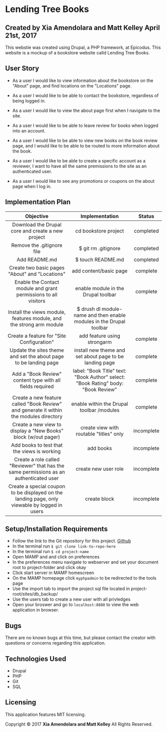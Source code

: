 # Lending Tree Books

## Created by Xia Amendolara and Matt Kelley April 21st, 2017

  This webstie was created using Drupal, a PHP framework, at Epicodus. This website is a mockup of a bookstore website calld Lending Tree Books.

## User Story

* As a user I would like to view information about the bookstore on the "About" page, and find locations on the "Locations" page.

* As a user I would like to be able to contact the bookstore, regardless of being logged in.

* As a user I would like to view the about page first when I navigate to the site.

* As a user I would like to be able to leave review for books when logged into an account.

* As a user I would like to be able to view new books on the book review page, and I would like to be able to be routed to more information about the book.

* As a user I would like to be able to create a specific account as a reviewer, I want to have all the same premissions to the site as an authenticated user.

* As a user I would like to see any promotions or coupons on the about page when I log in.


## Implementation Plan

| Objective | Implementation | Status |
|:-------------:|:-------------:|:-------------:|
| Download the Drupal core and create a new project | cd bookstore project | completed |
| Remove the .gitignore file | $ git rm .gitignore | completed |
| Add README.md | $ touch README.md | completed |
| Create two basic pages "About" and "Locations" | add content/basic page | complete |
| Enable the Contact module and grant permissions to all visitors | enable module in the Drupal toolbar | complete |
|Install the views module, features module, and the strong arm module | $ drush dl module-name and then enable modules in the Drupal toolbar |
| Create a feature for "Site Configuration" | add feature using strongarm | complete |
| Update the sites theme and set the about page to be landing page | install new theme and set about page to be landing page | complete |
| Add a "Book Review" content type with all fields required | label: "Book Title" text: "Book Author" select: "Book Rating" body: "Book Review" | complete |
| Create a new feature called "Book Review"  and generate it within the modules directory | enable within the Drupal toolbar /modules | complete |
| Create a new view to display  a "New Books" block (w/out pager) | create view with routable "titles" only | incomplete |
| Add books to test that the views is working | add books | incomplete |
| Create a role called "Reviewer" that has the same permissions as an authenticated user | create new user role | incomplete |
| Create a special coupon to be displayed on the landing page, only viewable by logged in users | create block | incomplete |



## Setup/Installation Requirements

  * Follow the link to the Git repository for this project. [Github](https://github.com/Xesme/cameron-coffee.git)
  * In the terminal run `$ git clone link-to-repo-here`
  * In the terminal run `$ cd project-name`
  * Open MAMP and and click on preferences
  * In the preferences menu navigate to webserver and set your document root to project-folder and click okay
  * Click start server in MAMP homescreen
  * On the MAMP homepage click `myphpadmin` to be redirected to the tools page
  * Use the import tab to import the project sql file located in project-root/sites/db_backup/
  * Use the users tab to create a new user with all privledges
  * Open your broswer and go to `localhost:8888` to view the web application in browser.

## Bugs
There are no known bugs at this time, but please contact the creator with questions or concerns regarding this application.

## Technologies Used
* Drupal
* PHP
* Git
* SQL

## Licensing
This application features MIT licensing.

Copyright &copy; 2017 **Xia Amendolara and Matt Kelley** All Rights Reserved.
